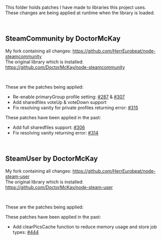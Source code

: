This folder holds patches I have made to libraries this project uses.  
These changes are being applied at runtime when the library is loaded.  

&nbsp;

## SteamCommunity by DoctorMcKay
My fork containing all changes: https://github.com/HerrEurobeat/node-steamcommunity  
The original library which is installed: https://github.com/DoctorMcKay/node-steamcommunity  

&nbsp;

These are the patches being applied:  
- Re-enable primaryGroup profile setting: [#287](https://github.com/DoctorMcKay/node-steamcommunity/pull/287) & [#307](https://github.com/DoctorMcKay/node-steamcommunity/pull/307)  
- Add sharedfiles voteUp & voteDown support
- Fix resolving vanity for private profiles returning error: [#315](https://github.com/DoctorMcKay/node-steamcommunity/pull/315)

These patches have been applied in the past:  
- Add full sharedfiles support: [#306](https://github.com/DoctorMcKay/node-steamcommunity/pull/306)
- Fix resolving vanity returning error: [#314](https://github.com/DoctorMcKay/node-steamcommunity/pull/314)

&nbsp;

## SteamUser by DoctorMcKay
My fork containing all changes: https://github.com/HerrEurobeat/node-steam-user  
The original library which is installed: https://github.com/DoctorMcKay/node-steam-user  

&nbsp;

These are the patches being applied:  

These patches have been applied in the past:  
- Add clearPicsCache function to reduce memory usage and store job types: [#444](https://github.com/DoctorMcKay/node-steam-user/pull/444)